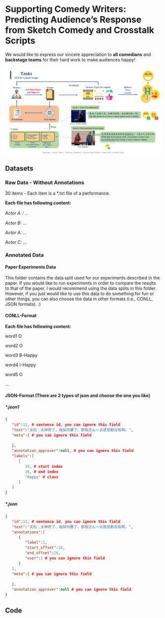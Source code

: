 # Supporting Comedy Writers: Predicting Audience’s Response from Sketch Comedy and Crosstalk Scripts

We would like to express our sincere appreciation to **all comedians** and **backstage teams** for their hard work to make audiences happy!

![NLP for Comedy Scripts](/Slides/Supporting%20Comedy%20Writers%20-%20Predicting%20Audience's%20Response%20from%20Sketch%20Comedy%20and%20Crosstalk%20Scripts.png)

## Datasets

### Raw Data - Without Annotations

30 items - Each item is a *.txt file of a performance.

**Each file has following content:**

*Actor A：*...

*Actor B:* ...

*Actor A:* ...

*Actor C:* ...

### Annotated Data
#### Paper Experiments Data
This folder contains the data split used for our experiments described in the paper. If you would like to run experiments in order to compare the results to that of the paper, I would recommend using the data splits in this folder. However, if you just would like to use this data to do something for fun or other things, you can also choose the data in other formats (i.e., CONLL, JSON formats). :)

#### CONLL-Format

**Each file has following content:**

word1 O

word2 O

word3 B-Happy

word4 I-Happy

word5 O

...

#### JSON-Format (There are 2 types of json and choose the one you like)
##### *.json1
```json
{
   "id":12, # sentence id, you can ignore this field
   "text":"文松：太神奇了，我踩你腰了，那我怎么一点感觉都没有啊。",
   "meta":{ # you can ignore this field
      
   },
   "annotation_approver":null, # you can ignore this field
   "labels":[ 
      [
         18, # start index
         26, # end index
         "Happy" # class
      ]
   ]
}
```

##### *.json
```json
{
   "id":12, # sentence id, you can ignore this field
   "text":"文松：太神奇了，我踩你腰了，那我怎么一点感觉都没有啊。",
   "annotations":[
      {
         "label":1,
         "start_offset":18,
         "end_offset":26,
         "user":1 # you can ignore this field
      }
   ],
   "meta":{ # you can ignore this field
      
   },
   "annotation_approver":null # you can ignore this field
}
```

## Code
